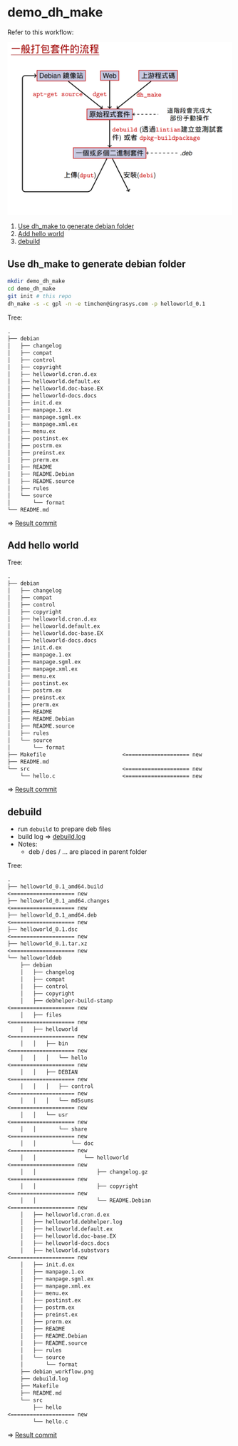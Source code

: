 # demo_dh_make

Refer to this workflow:

![debian_workflow](debian_workflow.png)

1. [Use dh_make to generate debian folder](#use-dh_make-to-generate-debian-folder)
2. [Add hello world](#add-hello-world)
3. [debuild](#debuild)

## Use dh_make to generate debian folder

```bash
mkdir demo_dh_make
cd demo_dh_make
git init # this repo
dh_make -s -c gpl -n -e timchen@ingrasys.com -p helloworld_0.1
```

Tree:

```
.
├── debian
│   ├── changelog
│   ├── compat
│   ├── control
│   ├── copyright
│   ├── helloworld.cron.d.ex
│   ├── helloworld.default.ex
│   ├── helloworld.doc-base.EX
│   ├── helloworld-docs.docs
│   ├── init.d.ex
│   ├── manpage.1.ex
│   ├── manpage.sgml.ex
│   ├── manpage.xml.ex
│   ├── menu.ex
│   ├── postinst.ex
│   ├── postrm.ex
│   ├── preinst.ex
│   ├── prerm.ex
│   ├── README
│   ├── README.Debian
│   ├── README.source
│   ├── rules
│   └── source
│       └── format
└── README.md
```

=> [Result commit](https://github.com/timmy00274672/demo_dh_make/commit/58ba7f40cf1e18b48296d9701a57ec8ad9bd9faf)

## Add hello world

Tree:

```
.
├── debian
│   ├── changelog
│   ├── compat
│   ├── control
│   ├── copyright
│   ├── helloworld.cron.d.ex
│   ├── helloworld.default.ex
│   ├── helloworld.doc-base.EX
│   ├── helloworld-docs.docs
│   ├── init.d.ex
│   ├── manpage.1.ex
│   ├── manpage.sgml.ex
│   ├── manpage.xml.ex
│   ├── menu.ex
│   ├── postinst.ex
│   ├── postrm.ex
│   ├── preinst.ex
│   ├── prerm.ex
│   ├── README
│   ├── README.Debian
│   ├── README.source
│   ├── rules
│   └── source
│       └── format
├── Makefile                        <==================== new
├── README.md
└── src                             <==================== new
    └── hello.c                     <==================== new
```

=> [Result commit](https://github.com/timmy00274672/demo_dh_make/commit/61f5b7f68301a21dead552a02e0babc698ab0104)

## debuild

* run `debuild` to prepare deb files
* build log => [debuild.log](debuild.log)
* Notes:
    * deb / des / ... are placed in parent folder


Tree:

```
.
├── helloworld_0.1_amd64.build                      <==================== new
├── helloworld_0.1_amd64.changes                    <==================== new
├── helloworld_0.1_amd64.deb                        <==================== new
├── helloworld_0.1.dsc                              <==================== new
├── helloworld_0.1.tar.xz                           <==================== new
└── helloworlddeb
    ├── debian
    │   ├── changelog
    │   ├── compat
    │   ├── control
    │   ├── copyright
    │   ├── debhelper-build-stamp                   <==================== new
    │   ├── files                                   <==================== new
    │   ├── helloworld                              <==================== new
    │   │   ├── bin                                 <==================== new
    │   │   │   └── hello                           <==================== new
    │   │   ├── DEBIAN                              <==================== new
    │   │   │   ├── control                         <==================== new
    │   │   │   └── md5sums                         <==================== new
    │   │   └── usr                                 <==================== new
    │   │       └── share                           <==================== new
    │   │           └── doc                         <==================== new
    │   │               └── helloworld              <==================== new
    │   │                   ├── changelog.gz        <==================== new
    │   │                   ├── copyright           <==================== new
    │   │                   └── README.Debian       <==================== new
    │   ├── helloworld.cron.d.ex
    │   ├── helloworld.debhelper.log
    │   ├── helloworld.default.ex
    │   ├── helloworld.doc-base.EX
    │   ├── helloworld-docs.docs
    │   ├── helloworld.substvars                    <==================== new
    │   ├── init.d.ex
    │   ├── manpage.1.ex
    │   ├── manpage.sgml.ex
    │   ├── manpage.xml.ex
    │   ├── menu.ex
    │   ├── postinst.ex
    │   ├── postrm.ex
    │   ├── preinst.ex
    │   ├── prerm.ex
    │   ├── README
    │   ├── README.Debian
    │   ├── README.source
    │   ├── rules
    │   └── source
    │       └── format
    ├── debian_workflow.png
    ├── debuild.log
    ├── Makefile
    ├── README.md
    └── src
        ├── hello                                   <==================== new
        └── hello.c
```

=> [Result commit](https://github.com/timmy00274672/demo_dh_make/commit/10fb30104ff5e897e2adbaeadd56014f6a4646c5)